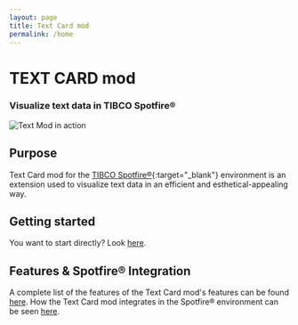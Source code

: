 ```yaml
---
layout: page
title: Text Card mod
permalink: /home
---
```

# TEXT CARD mod 
### Visualize text data in TIBCO Spotfire®
<img src="{{ site.baseurl }}/assets/images/text-card5.png" class="rounded shadow-new" alt="Text Mod in action">

## Purpose

Text Card mod for the [TIBCO Spotfire®](https://www.tibco.com/products/tibco-spotfire){:target="_blank"} environment is an extension used to visualize text data in an efficient and esthetical-appealing way.

## Getting started

You want to start directly? Look [here](getting-started).

## Features & Spotfire® Integration

A complete list of the features of the Text Card mod's features can be found [here](features). How the Text Card mod integrates in the Spotfire® environment can be seen [here](spotfire-integration).





